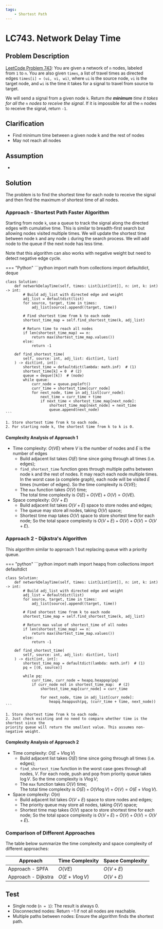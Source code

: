 ```yaml
---
tags:
    - Shortest Path
---
```


# LC743. Network Delay Time

## Problem Description

[LeetCode Problem 743](https://leetcode.com/problems/network-delay-time/description/):
You are given a network of `n` nodes, labeled from `1` to `n`. You are also given
`times`, a list of travel times as directed edges `times[i] = (ui, vi, wi)`, where `ui`
is the source node, `vi` is the target node, and `wi` is the time it takes for a signal
to travel from source to target.

We will send a signal from a given node `k`. Return _the **minimum** time it takes for
all the_ `n` _nodes to receive the signal_. If it is impossible for all the `n` nodes to
receive the signal, return `-1`.

## Clarification

- Find minimum time between a given node k and the rest of nodes
- May not reach all nodes

## Assumption

-

## Solution

The problem is to find the shortest time for each node to receive the signal and then
find the maximum of shortest time of all nodes.

### Approach - Shortest Path Faster Algorithm

Starting from node `k`, use a queue to track the signal along the
directed edges with cumulative time. This is similar to breadth-first search but allowing
nodes visited multiple times. We will update the shortest time between node `k` and any
node `i` during the search process. We will add node to the queue if the next node has
less time.

Note that this algorithm can also works with negative weight but need to detect negative
edge cycle.

=== "Python"
    ```python
    import math
    from collections import defaultdict, deque


    class Solution:
        def networkDelayTime(self, times: List[List[int]], n: int, k: int) -> int:
            # Build adj_list with directed edge and weight
            adj_list = defaultdict(list)
            for source, target, time in times:
                adj_list[source].append((target, time))

            # Find shortest time from k to each node
            shortest_time_map = self.find_shortest_time(k, adj_list)

            # Return time to reach all nodes
            if len(shortest_time_map) == n:
                return max(shortest_time_map.values())
            else:
                return -1

        def find_shortest_time(
            self, source: int, adj_list: dict[int, list]
        ) -> dict[int, int]:
            shortest_time = defaultdict(lambda: math.inf)  # (1)
            shortest_time[k] = 0  # (2)
            queue = deque([k])  # (node)
            while queue:
                curr_node = queue.popleft()
                curr_time = shortest_time[curr_node]
                for next_node, time in adj_list[curr_node]:
                    next_time = curr_time + time
                    if next_time < shortest_time_map[next_node]:
                        shortest_time_map[next_node] = next_time
                        queue.append(next_node)
    ```

    1. Store shortest time from k to each node.
    2. For starting node k, the shortest time from k to k is 0.

#### Complexity Analysis of Approach 1

- Time complexity: $O(V E)$ where $V$ is the number of nodes and $E$ is the number of
edges  
    - Build adjacent list takes $O(E)$ time since going through all times (i.e. edges);
    - `find_shortest_time` function goes through multiple paths between node `k` and the
    rest of nodes. It may reach each node multiple times. In the worst case (a complete
    graph), each node will be visited $E$ times (number of edges). So the time
    complexity is $O(V E)$;
    - The `max` function takes $O(V)$ time;  
    The total time complexity is $O(E) + O (V E) + O(V) = O(V E)$.
- Space complexity: $O(V + E)$  
    - Build adjacent list takes $O(V + E)$ space to store nodes and edges;
    - The queue may store all nodes, taking $O(V)$ space;
    - Shortest time map takes $O(V)$ space to store shortest time for each node;
    So the total space complexity is $O(V + E) + O(V) + O(V) = O(V + E)$.

### Approach 2 - Dijkstra's Algorithm

This algorithm similar to approach 1 but replacing queue with a priority queue.

=== "python"
    ```python
    import math
    import heapq
    from collections import defaultdict


    class Solution:
        def networkDelayTime(self, times: List[List[int]], n: int, k: int) -> int:
            # Build adj_list with directed edge and weight
            adj_list = defaultdict(list)
            for source, target, time in times:
                adj_list[source].append((target, time))

            # Find shortest time from k to each node
            shortest_time_map = self.find_shortest_time(k, adj_list)

            # Return max value of shortest_time of all nodes
            if len(shortest_time_map) == n:
                return max(shortest_time_map.values())
            else:
                return -1

        def find_shortest_time(
            self, source: int, adj_list: dict[int, list]
        ) -> dict[int, int]:
            shortest_time_map = defaultdict(lambda: math.inf)  # (1)
            pq = [(0, source)]

            while pq:
                curr_time, curr_node = heapq.heappop(pq)
                if curr_node not in shortest_time_map:  # (2)
                    shortest_time_map[curr_node] = curr_time

                    for next_node, time in adj_list[curr_node]:
                        heapq.heappush(pq, (curr_time + time, next_node))
    ```

    1. Store shortest time from k to each node.
    2. Just check existing and no need to compare whether time is the shortest since the
    priority queue will return the smallest value. This assumes non-negative weight.

#### Complexity Analysis of Approach 2

- Time complexity: $O(E + V \log V)$  
    - Build adjacent list takes $O(E)$ time since going through all times (i.e. edges);
    - `find_shortest_time` function in the worst case goes through all nodes, $V$. For
    each node, push and pop from priority queue takes $\log V$. So the time complexity
    is $V \log V$;
    - The `max` function takes $O(V)$ time;  
    The total time complexity is $O(E) + O (V \log V) + O(V) = O(E + V \log V)$.
- Space complexity: $O(n)$  
    - Build adjacent list takes $O(V + E)$ space to store nodes and edges;
    - The priority queue may store all nodes, taking $O(V)$ space;
    - Shortest time map takes $O(V)$ space to store shortest time for each node;
    So the total space complexity is $O(V + E) + O(V) + O(V) = O(V + E)$.

### Comparison of Different Approaches

The table below summarize the time complexity and space complexity of different
approaches:

Approach    | Time Complexity   | Space Complexity |
------------| ---------------   | ---------------- |
Approach - SPFA |  $O(V E)$           | $O(V + E)$ |
Approach - Dijkstra |  $O(E + V \log V)$           | $O(V + E)$  |

## Test

- Single node (`n = 1`): The result is always $0$.
- Disconnected nodes: Return $-1$ if not all nodes are reachable.
- Multiple paths between nodes: Ensure the algorithm finds the shortest path.
